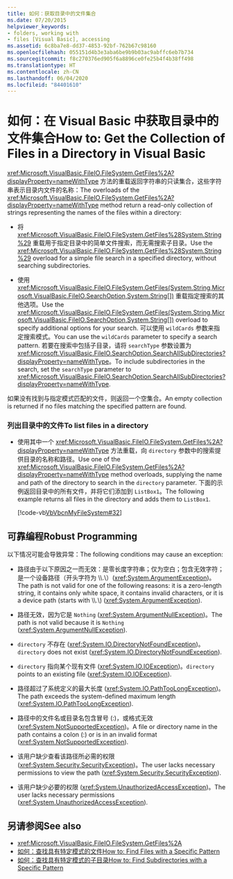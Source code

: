 ```yaml
---
title: 如何：获取目录中的文件集合
ms.date: 07/20/2015
helpviewer_keywords:
- folders, working with
- files [Visual Basic], accessing
ms.assetid: 6c8ba7e8-dd37-4853-92bf-762b67c98160
ms.openlocfilehash: 055151d4b3e3aba6be9b9b03ac9abffc6eb7b734
ms.sourcegitcommit: f8c270376ed905f6a8896ce0fe25b4f4b38ff498
ms.translationtype: HT
ms.contentlocale: zh-CN
ms.lasthandoff: 06/04/2020
ms.locfileid: "84401610"
---
```

# <a name="how-to-get-the-collection-of-files-in-a-directory-in-visual-basic"></a><span data-ttu-id="8d8fa-102">如何：在 Visual Basic 中获取目录中的文件集合</span><span class="sxs-lookup"><span data-stu-id="8d8fa-102">How to: Get the Collection of Files in a Directory in Visual Basic</span></span>

<span data-ttu-id="8d8fa-103"><xref:Microsoft.VisualBasic.FileIO.FileSystem.GetFiles%2A?displayProperty=nameWithType> 方法的重载返回字符串的只读集合，这些字符串表示目录内文件的名称：</span><span class="sxs-lookup"><span data-stu-id="8d8fa-103">The overloads of the <xref:Microsoft.VisualBasic.FileIO.FileSystem.GetFiles%2A?displayProperty=nameWithType> method return a read-only collection of strings representing the names of the files within a directory:</span></span>  
  
- <span data-ttu-id="8d8fa-104">将 <xref:Microsoft.VisualBasic.FileIO.FileSystem.GetFiles%28System.String%29> 重载用于指定目录中的简单文件搜索，而无需搜索子目录。</span><span class="sxs-lookup"><span data-stu-id="8d8fa-104">Use the <xref:Microsoft.VisualBasic.FileIO.FileSystem.GetFiles%28System.String%29> overload for a simple file search in a specified directory, without searching subdirectories.</span></span>  
  
- <span data-ttu-id="8d8fa-105">使用 <xref:Microsoft.VisualBasic.FileIO.FileSystem.GetFiles(System.String,Microsoft.VisualBasic.FileIO.SearchOption,System.String[])> 重载指定搜索的其他选项。</span><span class="sxs-lookup"><span data-stu-id="8d8fa-105">Use the <xref:Microsoft.VisualBasic.FileIO.FileSystem.GetFiles(System.String,Microsoft.VisualBasic.FileIO.SearchOption,System.String[])> overload to specify additional options for your search.</span></span> <span data-ttu-id="8d8fa-106">可以使用 `wildCards` 参数来指定搜索模式。</span><span class="sxs-lookup"><span data-stu-id="8d8fa-106">You can use the `wildCards` parameter to specify a search pattern.</span></span> <span data-ttu-id="8d8fa-107">若要在搜索中包括子目录，请将 `searchType` 参数设置为 <xref:Microsoft.VisualBasic.FileIO.SearchOption.SearchAllSubDirectories?displayProperty=nameWithType>。</span><span class="sxs-lookup"><span data-stu-id="8d8fa-107">To include subdirectories in the search, set the `searchType` parameter to <xref:Microsoft.VisualBasic.FileIO.SearchOption.SearchAllSubDirectories?displayProperty=nameWithType>.</span></span>  
  
 <span data-ttu-id="8d8fa-108">如果没有找到与指定模式匹配的文件，则返回一个空集合。</span><span class="sxs-lookup"><span data-stu-id="8d8fa-108">An empty collection is returned if no files matching the specified pattern are found.</span></span>  
  
### <a name="to-list-files-in-a-directory"></a><span data-ttu-id="8d8fa-109">列出目录中的文件</span><span class="sxs-lookup"><span data-stu-id="8d8fa-109">To list files in a directory</span></span>  
  
- <span data-ttu-id="8d8fa-110">使用其中一个 <xref:Microsoft.VisualBasic.FileIO.FileSystem.GetFiles%2A?displayProperty=nameWithType> 方法重载，向 `directory` 参数中的搜索提供目录的名称和路径。</span><span class="sxs-lookup"><span data-stu-id="8d8fa-110">Use one of the <xref:Microsoft.VisualBasic.FileIO.FileSystem.GetFiles%2A?displayProperty=nameWithType> method overloads, supplying the name and path of the directory to search in the `directory` parameter.</span></span> <span data-ttu-id="8d8fa-111">下面的示例返回目录中的所有文件，并将它们添加到 `ListBox1`。</span><span class="sxs-lookup"><span data-stu-id="8d8fa-111">The following example returns all files in the directory and adds them to `ListBox1`.</span></span>  
  
     [!code-vb[VbVbcnMyFileSystem#32](~/samples/snippets/visualbasic/VS_Snippets_VBCSharp/VbVbcnMyFileSystem/VB/Class1.vb#32)]  
  
## <a name="robust-programming"></a><span data-ttu-id="8d8fa-112">可靠编程</span><span class="sxs-lookup"><span data-stu-id="8d8fa-112">Robust Programming</span></span>  

 <span data-ttu-id="8d8fa-113">以下情况可能会导致异常：</span><span class="sxs-lookup"><span data-stu-id="8d8fa-113">The following conditions may cause an exception:</span></span>  
  
- <span data-ttu-id="8d8fa-114">路径由于以下原因之一而无效：是零长度字符串；仅为空白；包含无效字符；是一个设备路径（开头字符为 \\\\.\\）(<xref:System.ArgumentException>)。</span><span class="sxs-lookup"><span data-stu-id="8d8fa-114">The path is not valid for one of the following reasons: it is a zero-length string, it contains only white space, it contains invalid characters, or it is a device path (starts with \\\\.\\) (<xref:System.ArgumentException>).</span></span>  
  
- <span data-ttu-id="8d8fa-115">路径无效，因为它是 `Nothing` (<xref:System.ArgumentNullException>)。</span><span class="sxs-lookup"><span data-stu-id="8d8fa-115">The path is not valid because it is `Nothing` (<xref:System.ArgumentNullException>).</span></span>  
  
- <span data-ttu-id="8d8fa-116">`directory` 不存在 (<xref:System.IO.DirectoryNotFoundException>)。</span><span class="sxs-lookup"><span data-stu-id="8d8fa-116">`directory` does not exist (<xref:System.IO.DirectoryNotFoundException>).</span></span>  
  
- <span data-ttu-id="8d8fa-117">`directory` 指向某个现有文件 (<xref:System.IO.IOException>)。</span><span class="sxs-lookup"><span data-stu-id="8d8fa-117">`directory` points to an existing file (<xref:System.IO.IOException>).</span></span>  
  
- <span data-ttu-id="8d8fa-118">路径超过了系统定义的最大长度 (<xref:System.IO.PathTooLongException>)。</span><span class="sxs-lookup"><span data-stu-id="8d8fa-118">The path exceeds the system-defined maximum length (<xref:System.IO.PathTooLongException>).</span></span>  
  
- <span data-ttu-id="8d8fa-119">路径中的文件名或目录名包含冒号 (:)，或格式无效 (<xref:System.NotSupportedException>)。</span><span class="sxs-lookup"><span data-stu-id="8d8fa-119">A file or directory name in the path contains a colon (:) or is in an invalid format (<xref:System.NotSupportedException>).</span></span>  
  
- <span data-ttu-id="8d8fa-120">该用户缺少查看该路径所必需的权限 (<xref:System.Security.SecurityException>)。</span><span class="sxs-lookup"><span data-stu-id="8d8fa-120">The user lacks necessary permissions to view the path (<xref:System.Security.SecurityException>).</span></span>  
  
- <span data-ttu-id="8d8fa-121">该用户缺少必要的权限 (<xref:System.UnauthorizedAccessException>)。</span><span class="sxs-lookup"><span data-stu-id="8d8fa-121">The user lacks necessary permissions (<xref:System.UnauthorizedAccessException>).</span></span>  
  
## <a name="see-also"></a><span data-ttu-id="8d8fa-122">另请参阅</span><span class="sxs-lookup"><span data-stu-id="8d8fa-122">See also</span></span>

- <xref:Microsoft.VisualBasic.FileIO.FileSystem.GetFiles%2A>
- [<span data-ttu-id="8d8fa-123">如何：查找具有特定模式的文件</span><span class="sxs-lookup"><span data-stu-id="8d8fa-123">How to: Find Files with a Specific Pattern</span></span>](how-to-find-files-with-a-specific-pattern.md)
- [<span data-ttu-id="8d8fa-124">如何：查找具有特定模式的子目录</span><span class="sxs-lookup"><span data-stu-id="8d8fa-124">How to: Find Subdirectories with a Specific Pattern</span></span>](how-to-find-subdirectories-with-a-specific-pattern.md)
